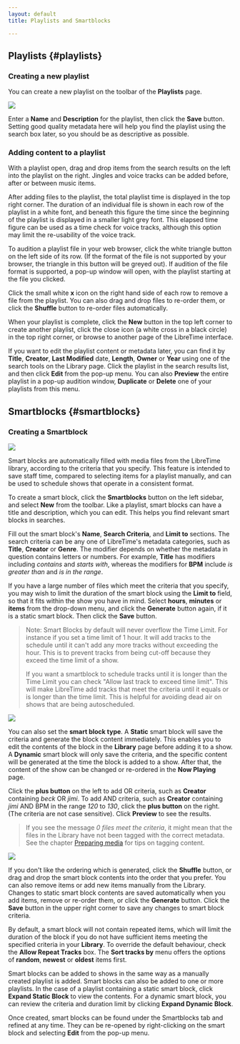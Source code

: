 ```yaml
---
layout: default
title: Playlists and Smartblocks

---
```


## Playlists {#playlists}

### Creating a new playlist

You can create a new playlist on the toolbar of the **Playlists** page.

![](img/Playlist-Editor.png)

Enter a **Name** and **Description** for the playlist, then click the **Save** button. Setting good quality metadata here will help you find the playlist using the search box later, so you should be as descriptive as possible.

### Adding content to a playlist

With a playlist open, drag and drop items from the search results on the left into the playlist on the right. Jingles and voice tracks can be added before, after or between music items.

After adding files to the playlist, the total playlist time is displayed in the top right corner. The duration of an individual file is shown in each row of the playlist in a white font, and beneath this figure the time since the beginning of the playlist is displayed in a smaller light grey font. This elapsed time figure can be used as a time check for voice tracks, although this option may limit the re-usability of the voice track.

To audition a playlist file in your web browser, click the white triangle button on the left side of its row. (If the format of the file is not supported by your browser, the triangle in this button will be greyed out). If audition of the file format is supported, a pop-up window will open, with the playlist starting at the file you clicked.

Click the small white **x** icon on the right hand side of each row to remove a file from the playlist. You can also drag and drop files to re-order them, or click the **Shuffle** button to re-order files automatically.

When your playlist is complete, click the **New** button in the top left corner to create another playlist, click the close icon (a white cross in a black circle) in the top right corner, or browse to another page of the LibreTime interface.

If you want to edit the playlist content or metadata later, you can find it by **Title**, **Creator**, **Last Modified** date, **Length**, **Owner** or **Year** using one of the search tools on the Library page. Click the playlist in the search results list, and then click **Edit** from the pop-up menu. You can also **Preview** the entire playlist in a pop-up audition window, **Duplicate** or **Delete** one of your playlists from this menu.

## Smartblocks {#smartblocks}

### Creating a Smartblock

![](img/Smartblock-options.png)

Smart blocks are automatically filled with media files from the LibreTime library, according to the criteria that you specify. This feature is intended to save staff time, compared to selecting items for a playlist manually, and can be used to schedule shows that operate in a consistent format.

To create a smart block, click the **Smartblocks** button on the left sidebar, and select **New** from the toolbar. Like a playlist, smart blocks can have a title and description, which you can edit. This helps you find relevant smart blocks in searches.

Fill out the smart block's **Name**, **Search Criteria**, and **Limit to** sections. The search criteria can be any one of LibreTime's metadata categories, such as **Title**, **Creator** or **Genre**. The modifier depends on whether the metadata in question contains letters or numbers. For example, **Title** has modifiers including *contains* and *starts with*, whereas the modifiers for **BPM** include *is greater than* and *is in the range*.

If you have a large number of files which meet the criteria that you specify, you may wish to limit the duration of the smart block using the **Limit to** field, so that it fits within the show you have in mind. Select **hours**, **minutes** or **items** from the drop-down menu, and click the **Generate** button again, if it is a static smart block. Then click the **Save** button.

> Note: Smart Blocks by default will never overflow the Time Limit. For instance if you set a time limit of 1 hour. It will add tracks to the schedule until it can't add any more tracks without exceeding the hour. This is to prevent tracks from being cut-off because they exceed the time limit of a show. 
>
> If you want a smartblock to schedule tracks until it is longer than the Time Limit you can check "Allow last track to exceed time limit". This will make LibreTime add tracks that meet the criteria until it equals or is longer than the time limit. This is helpful for avoiding dead air on shows that are being autoscheduled.

![](img/Smartblock-advanced.png)

You can also set the **smart block type**. A **Static** smart block will save the criteria and generate the block content immediately. This enables you to edit the contents of the block in the **Library** page before adding it to a show. A **Dynamic** smart block will only save the criteria, and the specific content will be generated at the time the block is added to a show. After that, the content of the show can be changed or re-ordered in the **Now Playing** page. 

Click the **plus button** on the left to add OR criteria, such as **Creator** containing *beck* OR *jimi*. To add AND criteria, such as **Creator** containing *jimi* AND BPM in the range *120* to *130*, click the **plus button** on the right. (The criteria are not case sensitive). Click **Preview** to see the results.

> If you see the message *0 files meet the criteria*, it might mean that the files in the Library have not been tagged with the correct metadata. See the chapter [Preparing media](preparing-media) for tips on tagging content.

![](img/Smartblock-content.png)

If you don't like the ordering which is generated, click the **Shuffle** button, or drag and drop the smart block contents into the order that you prefer. You can also remove items or add new items manually from the Library. Changes to static smart block contents are saved automatically when you add items, remove or re-order them, or click the **Generate** button. Click the **Save** button in the upper right corner to save any changes to smart block criteria.

By default, a smart block will not contain repeated items, which will limit the duration of the block if you do not have sufficient items meeting the specified criteria in your **Library**. To override the default behaviour, check the **Allow Repeat Tracks** box. The **Sort tracks by** menu offers the options of **random**, **newest** or **oldest** items first.

Smart blocks can be added to shows in the same way as a manually created playlist is added. Smart blocks can also be added to one or more playlists. In the case of a playlist containing a static smart block, click **Expand Static Block** to view the contents. For a dynamic smart block, you can review the criteria and duration limit by clicking **Expand Dynamic Block**.

Once created, smart blocks can be found under the Smartblocks tab and refined at any time. They can be re-opened by right-clicking on the smart block and selecting **Edit** from the pop-up menu.
